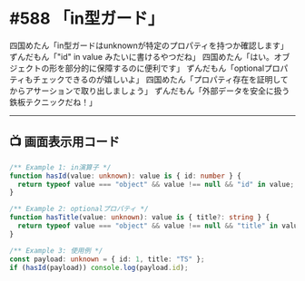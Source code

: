 # #588 「in型ガード」

四国めたん「in型ガードはunknownが特定のプロパティを持つか確認します」
ずんだもん「"id" in value みたいに書けるやつだね」
四国めたん「はい。オブジェクトの形を部分的に保障するのに便利です」
ずんだもん「optionalプロパティもチェックできるのが嬉しいよ」
四国めたん「プロパティ存在を証明してからアサーションで取り出しましょう」
ずんだもん「外部データを安全に扱う鉄板テクニックだね！」

---

## 📺 画面表示用コード

```typescript
/** Example 1: in演算子 */
function hasId(value: unknown): value is { id: number } {
  return typeof value === "object" && value !== null && "id" in value;
}

/** Example 2: optionalプロパティ */
function hasTitle(value: unknown): value is { title?: string } {
  return typeof value === "object" && value !== null && "title" in value;
}

/** Example 3: 使用例 */
const payload: unknown = { id: 1, title: "TS" };
if (hasId(payload)) console.log(payload.id);
```
